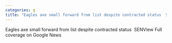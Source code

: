 ```yaml
---
categories: g
title: "Eagles axe small forward from list despite contracted status  SEN"
---
```

Eagles axe small forward from list despite contracted status&nbsp;&nbsp;SENView Full coverage on Google News